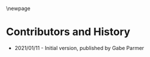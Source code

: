 \newpage

<!--
Copyright (c) 2021 by Gabe Parmer.

Redistribution of this file is permitted under the GNU General Public
License v2.
-->

# Contributors and History

- 2021/01/11 - Initial version, published by Gabe Parmer
